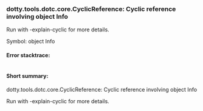### dotty.tools.dotc.core.CyclicReference: Cyclic reference involving object Info

 Run with -explain-cyclic for more details.

Symbol: object Info

#### Error stacktrace:

```

```
#### Short summary: 

dotty.tools.dotc.core.CyclicReference: Cyclic reference involving object Info

 Run with -explain-cyclic for more details.